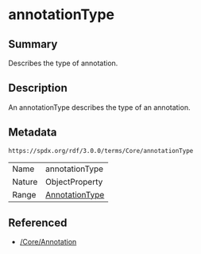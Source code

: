 <!-- Automatically generated by spec-parser v2.3.0 on 2024-07-16T15:00:52.540788+00:00 -->
<!-- SPDX-License-Identifier: Community-Spec-1.0 -->

# annotationType

## Summary

Describes the type of annotation.


## Description

An annotationType describes the type of an annotation.


## Metadata

`https://spdx.org/rdf/3.0.0/terms/Core/annotationType`


| | |
|---|---|
| Name | annotationType |
| Nature | ObjectProperty |
| Range | [AnnotationType](../Vocabularies/AnnotationType.md) |




## Referenced

- [/Core/Annotation](../../Core/Classes/Annotation.md)

